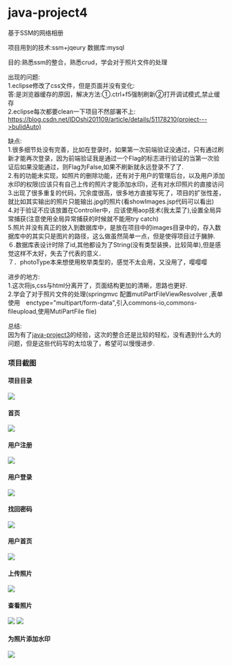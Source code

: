# java-project4
基于SSM的网络相册

项目用到的技术:ssm+jqeury
数据库:mysql

目的:熟悉ssm的整合，熟悉crud，学会对于照片文件的处理

出现的问题:<br/>
1.eclipse修改了css文件，但是页面并没有变化:<br/>
答:是浏览器缓存的原因，解决方法:①.ctrl+f5强制刷新②打开调试模式,禁止缓存<br/>
2.eclipse每次都要clean一下项目不然部署不上:<br/>
https://blog.csdn.net/IDOshi201109/article/details/51178210(project--->bulidAuto)<br/>

缺点:<br/>
1.很多细节处没有完善，比如在登录时，如果第一次前端验证没通过，只有通过刷新才能再次登录，因为前端验证我是通过一个Flag的标志进行验证的当第一次验证后如果没能通过，则Flag为False,如果不刷新就永远登录不了了.<br/>
2.有的功能未实现，如照片的删除功能，还有对于用户的管理后台，以及用户添加水印的权限(应该只有自己上传的照片才能添加水印)，还有对水印照片的直接访问<br/>
3.出现了很多重复的代码，冗余度很高，很多地方直接写死了，项目的扩张性差，就比如其实输出的照片只能输出.jpg的照片(看showImages.jsp代码可以看出)<br/>
4.对于验证不应该放置在Controller中，应该使用aop技术(我太菜了),设置全局异常捕获(注意使用全局异常捕获的时候就不能用try catch)<br/>
5.照片并没有真正的放入到数据库中，是放在项目中的images目录中的，存入数据库中的其实只是图片的路径，这么做虽然简单一点，但是使得项目过于臃肿.<br/>
６.数据库表设计时除了id,其他都设为了String(没有类型装换，比较简单),但是感觉这样不太好，失去了代表的意义．<br/>
７．photoType本来想使用枚举类型的，感觉不太会用，又没用了，嘤嘤嘤<br/>

进步的地方:<br/>
1.这次将js,css与html分离开了，页面结构更加的清晰，思路也更好.<br/>
2.学会了对于照片文件的处理(springmvc 配置mutiPartFileViewResvolver ,表单使用　enctype="multipart/form-data",引入commons-io,commons-fileupload,使用MutiPartFile flie)<br/>

总结:<br/>
因为有了<a href="https://github.com/wantao666/java-project3">java-project3</a>的经验，这次的整合还是比较的轻松，没有遇到什么大的问题，但是这些代码写的太垃圾了，希望可以慢慢进步.

### 项目截图

#### 项目目录
<img src="https://github.com/wantao666/java-project4/blob/master/result-image/0.png?row=true"/>

#### 首页
<img src="https://github.com/wantao666/java-project4/blob/master/result-image/1.png?row=true"/>

#### 用户注册
<img src="https://github.com/wantao666/java-project4/blob/master/result-image/2.png?row=true"/>

#### 用户登录
<img src="https://github.com/wantao666/java-project4/blob/master/result-image/3.png?row=true"/>

#### 找回密码
<img src="https://github.com/wantao666/java-project4/blob/master/result-image/4.png?row=true"/>

#### 用户首页
<img src="https://github.com/wantao666/java-project4/blob/master/result-image/5.png?row=true"/>

#### 上传照片
<img src="https://github.com/wantao666/java-project4/blob/master/result-image/6.png?row=true"/>

#### 查看照片
<img src="https://github.com/wantao666/java-project4/blob/master/result-image/7.png?row=true"/>
<img src="https://github.com/wantao666/java-project4/blob/master/result-image/8.png?row=true"/>

#### 为照片添加水印
<img src="https://github.com/wantao666/java-project4/blob/master/result-image/9.png?row=true"/>


